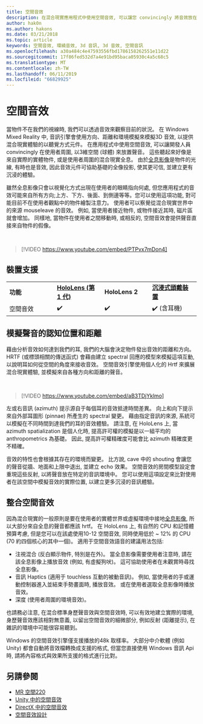 ```yaml
---
title: 空間音效
description: 在混合現實應用程式中使用空間音效, 可以讓您 convincingly 將音效放在3D 空間中。
author: hak0n
ms.author: hakons
ms.date: 03/21/2018
ms.topic: article
keywords: 空間音效, 環繞音效, 3d 音訊, 3d 音效, 空間音訊
ms.openlocfilehash: a30a484c4e47593556fbd1786158262551e11d22
ms.sourcegitcommit: 17f86fed532d7a4e91bd95baca05930c4a5c68c5
ms.translationtype: MT
ms.contentlocale: zh-TW
ms.lasthandoff: 06/11/2019
ms.locfileid: "66829925"
---
```

# <a name="spatial-sound"></a>空間音效

當物件不在我們的視線時, 我們可以透過音效來觀察目前的狀況。 在 Windows Mixed Reality 中, 音訊引擎會使用方向、距離和環境模擬來模擬3D 音效, 以提供混合現實體驗的以聽覺方式元件。 在應用程式中使用空間音效, 可以讓開發人員 convincingly 在使用者周圍, 以3維空間 (球體) 來放置聲音。 這些聽起來好像是來自實際的實體物件, 或是使用者周圍的混合現實全息。 由於[全息影像](hologram.md)是物件的光線, 有時也是音效, 因此音效元件可協助基礎的全像投影, 使其更可信, 並建立更有沉浸的體驗。

雖然全息影像只會以視覺化方式出現在使用者的眼睛指向何處, 但您應用程式的音效可能來自所有方向;上方、下方、後面、到側邊等等。您可以使用這項功能, 對可能目前不在使用者觀點中的物件繪製注意力。 使用者可以察覺從混合現實世界中的來源 mouseleave 的音效。 例如, 當使用者接近物件, 或物件接近其時, 磁片區就會增加。 同樣地, 當物件在使用者之間移動時, 或相反的, 空間音效會提供聲音直接來自物件的假像。

<br>

>[!VIDEO https://www.youtube.com/embed/PTPvx7mDon4]

## <a name="device-support"></a>裝置支援

<table>
    <colgroup>
    <col width="25%" />
    <col width="25%" />
    <col width="25%" />
    <col width="25%" />
    </colgroup>
    <tr>
        <td><strong>功能</strong></td>
        <td><a href="hololens-hardware-details.md"><strong>HoloLens (第 1 代)</strong></a></td>
        <td><strong>HoloLens 2</strong></td>
        <td><a href="immersive-headset-hardware-details.md"><strong>沉浸式頭戴裝置</strong></a></td>
    </tr>
     <tr>
        <td>空間音效</td>
        <td>✔️</td>
        <td>✔️</td>
        <td>✔️ (含耳機)</td>
    </tr>
</table>

## <a name="simulating-the-perceived-location-and-distance-of-sounds"></a>模擬聲音的認知位置和距離

藉由分析音效如何達到我們的耳, 我們的大腦會決定物件發出音效的距離和方向。 HRTF (或標頭相關的傳送函式) 會藉由建立 spectral 回應的模型來模擬這項互動, 以說明耳如何從空間的角度來接收音效。 空間音效引擎使用個人化的 Hrtf 來擴展混合現實體驗, 並模擬來自各種方向和距離的聲音。

<br>

>[!VIDEO https://www.youtube.com/embed/aB3TDjYklmo]

左或右音訊 (azimuth) 提示源自于每個耳的音效抵達時間差異。 向上和向下提示來自外部耳圖形 (pinnae) 所產生的 spectral 變更。 藉由指定音訊的來源, 系統可以模擬在不同時間到達我們的耳的音效體驗。 請注意, 在 HoloLens 上, 當 azimuth spatialization 是個人化時, 提高許可權的模擬是以一組平均的 anthropometrics 為基礎。 因此, 提高許可權精確度可能會比 azimuth 精確度更不精確。

音效的特性也會根據其存在的環境而變更。 比方說, cave 中的 shouting 會讓您的聲音從牆、地面和上限中退出, 並建立 echo 效果。 空間音效的房間模型設定會重現這些反射, 以將聲音放在特定的音訊環境中。 您可以使用這項設定來比對使用者在該空間中模擬音效的實際位置, 以建立更多沉浸的音訊體驗。

## <a name="integrating-spatial-sound"></a>整合空間音效

因為混合現實的一般原則是要在使用者的實體世界或虛擬環境中接地[全息影像](hologram.md), 所以大部分來自全息的聲音都應該 hrtf。 在 HoloLens 上, 有自然的 CPU 和記憶體預算考慮, 但是您可以在該處使用10-12 空間音效, 同時使用低於 ~ 12% 的 CPU (70 約四個核心的其中一個)。 適用于空間音效語音的建議用法包括:
* 注視混合 (反白顯示物件, 特別是在外)。 當全息影像需要使用者注意時, 請在該全息影像上播放音效 (例如, 有虛擬狗吠)。 這可協助使用者在未觀賞時尋找全息影像。
* 音訊 Haptics (適用于 touchless 互動的被動音訊)。 例如, 當使用者的手或運動控制器進入並結束手勢畫面時, 播放音效。 或在使用者選取全息影像時播放音效。
* 深度 (使用者周圍的環境音效)。

也請務必注意, 在混合標準身歷聲音效與空間音效時, 可以有效地建立實際的環境, 身歷聲音效應該相對無意義, 以留出空間音效的細微部分, 例如反射 (距離提示), 在雜訊的環境中可能很容易聽到。

Windows 的空間音效引擎僅支援播放的48k 取樣率。 大部分中介軟體 (例如 Unity) 都會自動將音效檔轉換成支援的格式, 但當您直接使用 Windows 音訊 Api 時, 請將內容格式與效果所支援的格式進行比對。

## <a name="see-also"></a>另請參閱
* [MR 空間220](holograms-220.md)
* [Unity 中的空間音效](spatial-sound-in-unity.md)
* [DirectX 中的空間音效](spatial-sound-in-directx.md)
* [空間音效設計](spatial-sound-design.md)
